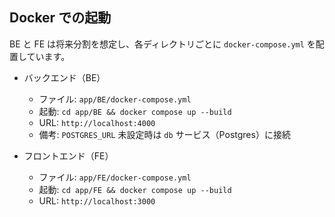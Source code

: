 ## Docker での起動

BE と FE は将来分割を想定し、各ディレクトリごとに `docker-compose.yml` を配置しています。

- バックエンド（BE）
  - ファイル: `app/BE/docker-compose.yml`
  - 起動: `cd app/BE && docker compose up --build`
  - URL: `http://localhost:4000`
  - 備考: `POSTGRES_URL` 未設定時は `db` サービス（Postgres）に接続

- フロントエンド（FE）
  - ファイル: `app/FE/docker-compose.yml`
  - 起動: `cd app/FE && docker compose up --build`
  - URL: `http://localhost:3000`


